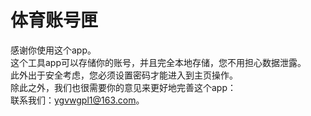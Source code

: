 # 体育账号匣
感谢你使用这个app。  
这个工具app可以存储你的账号，并且完全本地存储，您不用担心数据泄露。  
此外出于安全考虑，您必须设置密码才能进入到主页操作。  
除此之外，我们也很需要你的意见来更好地完善这个app：  
联系我们：ygvwgpl1@163.com。
